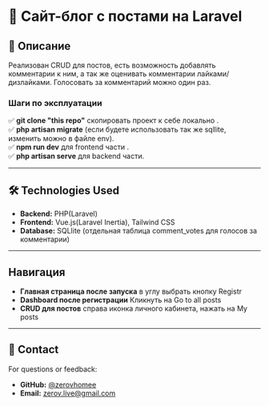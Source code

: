 # 📌  Сайт-блог с постами на Laravel

## 📝 **Описание**  
Реализован CRUD для постов, есть возможность добавлять комментарии к ним, а так же оценивать комментарии лайками/дизлайками. Голосовать за комментарий можно один раз. 

### **Шаги по эксплуатации**  
✅ **git clone "this repo"** скопировать проект к себе локально .  
✅ **php artisan migrate** (если будете использовать так же sqllite, изменить можно в файле env).  
✅ **npm run dev** для frontend части .  
✅ **php artisan serve** для backend части.  

---

## 🛠 **Technologies Used**  
- **Backend:**  PHP(Laravel)  
- **Frontend:** Vue.js(Laravel Inertia), Tailwind CSS
- **Database:** SQLlite (отдельная таблица comment_votes для голосов за комментарии)

---

## **Навигация**  
- **Главная страница после запуска**  в углу выбрать кнопку Registr 
- **Dashboard после регистрации** Кликнуть на Go to all posts
- **CRUD для постов** справа иконка личного кабинета, нажать на My posts


---

## 📧 **Contact**  
For questions or feedback:  
- **GitHub:** [@zerovhomee](https://github.com/zerovhomee)  
- **Email:** zerov.live@gmail.com 
